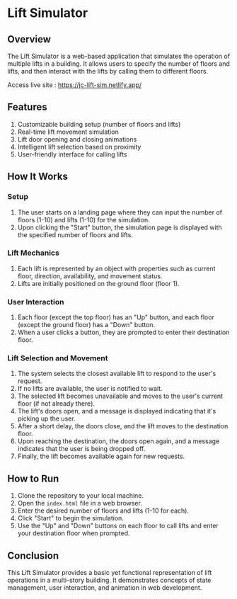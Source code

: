 # Lift Simulator

## Overview

The Lift Simulator is a web-based application that simulates the operation of multiple lifts in a building. It allows users to specify the number of floors and lifts, and then interact with the lifts by calling them to different floors.

Access live site : https://jc-lift-sim.netlify.app/

## Features

1. Customizable building setup (number of floors and lifts)
2. Real-time lift movement simulation
3. Lift door opening and closing animations
4. Intelligent lift selection based on proximity
5. User-friendly interface for calling lifts

## How It Works

### Setup

1. The user starts on a landing page where they can input the number of floors (1-10) and lifts (1-10) for the simulation.
2. Upon clicking the "Start" button, the simulation page is displayed with the specified number of floors and lifts.

### Lift Mechanics

1. Each lift is represented by an object with properties such as current floor, direction, availability, and movement status.
2. Lifts are initially positioned on the ground floor (floor 1).

### User Interaction

1. Each floor (except the top floor) has an "Up" button, and each floor (except the ground floor) has a "Down" button.
2. When a user clicks a button, they are prompted to enter their destination floor.

### Lift Selection and Movement

1. The system selects the closest available lift to respond to the user's request.
2. If no lifts are available, the user is notified to wait.
3. The selected lift becomes unavailable and moves to the user's current floor (if not already there).
4. The lift's doors open, and a message is displayed indicating that it's picking up the user.
5. After a short delay, the doors close, and the lift moves to the destination floor.
6. Upon reaching the destination, the doors open again, and a message indicates that the user is being dropped off.
7. Finally, the lift becomes available again for new requests.

## How to Run

1. Clone the repository to your local machine.
2. Open the `index.html` file in a web browser.
3. Enter the desired number of floors and lifts (1-10 for each).
4. Click "Start" to begin the simulation.
5. Use the "Up" and "Down" buttons on each floor to call lifts and enter your destination floor when prompted.

## Conclusion

This Lift Simulator provides a basic yet functional representation of lift operations in a multi-story building. It demonstrates concepts of state management, user interaction, and animation in web development.
